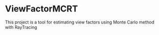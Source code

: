 # ViewFactorMCRT
This project is a tool for estimating view factors using Monte Carlo method with RayTracing
